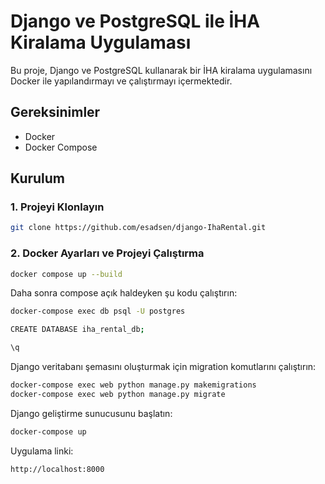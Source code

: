 # Django ve PostgreSQL ile İHA Kiralama Uygulaması

Bu proje, Django ve PostgreSQL kullanarak bir İHA kiralama uygulamasını Docker ile yapılandırmayı ve çalıştırmayı içermektedir.

## Gereksinimler

- Docker
- Docker Compose

## Kurulum

### 1. Projeyi Klonlayın

```bash
git clone https://github.com/esadsen/django-IhaRental.git

```
### 2. Docker Ayarları ve Projeyi Çalıştırma

```bash
docker compose up --build
```

Daha sonra compose açık haldeyken şu kodu çalıştırın:
```bash
docker-compose exec db psql -U postgres

CREATE DATABASE iha_rental_db;

\q

```


Django veritabanı şemasını oluşturmak için migration komutlarını çalıştırın:
```bash
docker-compose exec web python manage.py makemigrations
docker-compose exec web python manage.py migrate
```

Django geliştirme sunucusunu başlatın:

```bash
docker-compose up
```

Uygulama linki:

```bash
http://localhost:8000
```



